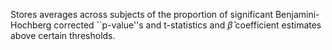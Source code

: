 Stores averages across subjects of the proportion of significant Benjamini-Hochberg corrected ``p-value''s and  t-statistics and $\hat{\beta}$ coefficient estimates above certain thresholds. 
